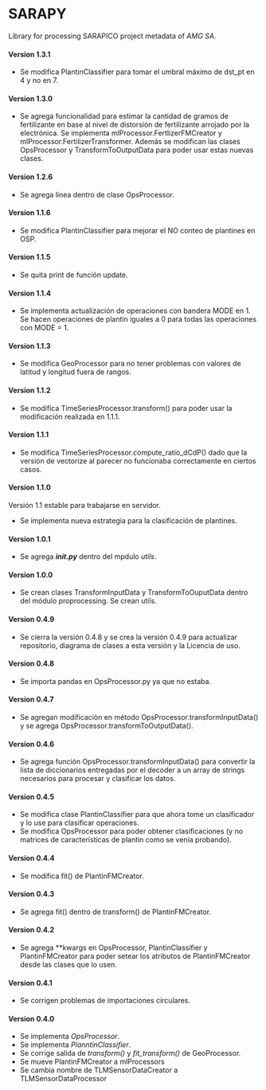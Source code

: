 # SARAPY

Library for processing SARAPICO project metadata of _AMG SA_.

#### Version 1.3.1

- Se modifica PlantinClassifier para tomar el umbral máximo de dst_pt en 4 y no en 7.

#### Version 1.3.0

- Se agrega funcionalidad para estimar la cantidad de gramos de fertilizante en base al nivel de distorsión de fertilizante arrojado por la electrónica. Se implementa mlProcessor.FertlizerFMCreator y mlProcessor.FertilizerTransformer. Además se modifican las clases OpsProcessor y TransformToOutputData para poder usar estas nuevas clases.

#### Version 1.2.6

- Se agrega línea dentro de clase OpsProcessor.

#### Version 1.1.6

- Se modifica PlantinClassifier para mejorar el NO conteo de plantines en OSP.

#### Version 1.1.5

- Se quita print de función update.

#### Version 1.1.4

- Se implementa actualización de operaciones con bandera MODE en 1. Se hacen operaciones de plantin iguales a 0 para todas las operaciones con MODE = 1.

#### Version 1.1.3

- Se modifica GeoProcessor para no tener problemas con valores de latitud y longitud fuera de rangos.

#### Version 1.1.2

- Se modifica TimeSeriesProcessor.transform() para poder usar la modificación realizada en 1.1.1.

#### Version 1.1.1

- Se modifica TimeSeriesProcessor.compute_ratio_dCdP() dado que la versión de vectorize al parecer no funcionaba correctamente en ciertos casos.

#### Version 1.1.0

Versión 1.1 estable para trabajarse en servidor.

- Se implementa nueva estrategia para la clasificación de plantines.


#### Version 1.0.1

- Se agrega *__init.py__* dentro del mpdulo _utils_.

#### Version 1.0.0

- Se crean clases TransformInputData y TransformToOuputData dentro del módulo proprocessing. Se crean utils.

#### Version 0.4.9

- Se cierra la versión 0.4.8 y se crea la versión 0.4.9 para actualizar repositorio, diagrama de clases a esta versión y la Licencia de uso.

#### Version 0.4.8

- Se importa pandas en OpsProcessor.py ya que no estaba.

#### Version 0.4.7

- Se agregan modificaciòn en método OpsProcessor.transformInputData() y se agrega OpsProcessor.transformToOutputData().

#### Version 0.4.6

- Se agrega función OpsProcessor.transformInputData() para convertir la lista de diccionarios entregadas por el decoder a un array de strings necesarios para procesar y clasificar los datos.

#### Version 0.4.5

- Se modifica clase PlantinClassifier para que ahora tome un clasificador y lo use para clasificar operaciones.
- Se modifica OpsProcessor para poder obtener clasificaciones (y no matrices de características de plantin como se venía probando).

#### Version 0.4.4

- Se modifica fit() de PlantinFMCreator.

#### Version 0.4.3

- Se agrega fit() dentro de transform() de PlantinFMCreator.

#### Version 0.4.2

- Se agrega \*\*kwargs en OpsProcessor, PlantinClassifier y PlantinFMCreator para poder setear los atributos de PlantinFMCreator desde las clases que lo usen.

#### Version 0.4.1

- Se corrigen problemas de importaciones circulares.

#### Version 0.4.0

- Se implementa _OpsProcessor_.
- Se implementa _PlanntinClassifier_.
- Se corrige salida de _transform()_ y _fit_transform()_ de GeoProcessor.
- Se mueve PlantinFMCreator a mlProcessors
- Se cambia nombre de TLMSensorDataCreator a TLMSensorDataProcessor
